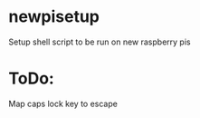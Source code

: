 # newpisetup
Setup shell script to be run on new raspberry pis

# ToDo:
Map caps lock key to escape

